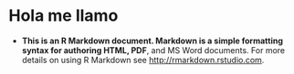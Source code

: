# Hola me llamo 
-   **This is an R Markdown document. Markdown is a simple formatting syntax for authoring HTML, PDF**, and MS Word documents. For more details on using R Markdown see <http://rmarkdown.rstudio.com>.
<!--
**AlexaLemus/AlexaLemus** is a ✨ _special_ ✨ repository because its `README.md` (this file) appears on your GitHub profile.

Here are some ideas to get you started:

- 🔭 I’m currently working on ...
- 🌱 I’m currently learning ...
- 👯 I’m looking to collaborate on ...
- 🤔 I’m looking for help with ...
- 💬 Ask me about ...
- 📫 How to reach me: ...
- 😄 Pronouns: ...
- ⚡ Fun fact: ...
-->
